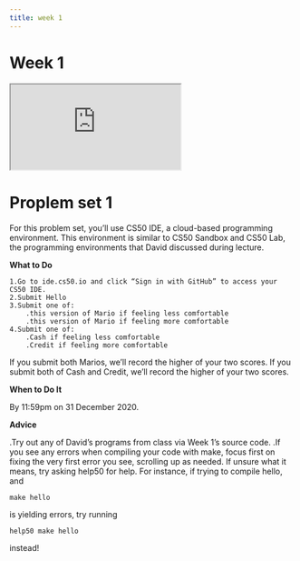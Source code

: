 ```yaml
---
title: week 1
---
```


# Week 1

<iframe src="https://www.youtube.com/embed/e9Eds2Rc_x8"></iframe>

# Proplem set 1
For this problem set, you’ll use CS50 IDE, a cloud-based programming environment. This environment is similar to CS50 Sandbox and CS50 Lab, the programming environments that David discussed during lecture.

**What to Do**

    1.Go to ide.cs50.io and click “Sign in with GitHub” to access your CS50 IDE.
    2.Submit Hello
    3.Submit one of: 
        .this version of Mario if feeling less comfortable
        .this version of Mario if feeling more comfortable
    4.Submit one of: 
        .Cash if feeling less comfortable
        .Credit if feeling more comfortable
        
If you submit both Marios, we’ll record the higher of your two scores. If you submit both of Cash and Credit, we’ll record the higher of your two scores.

**When to Do It**

By 11:59pm on 31 December 2020.

**Advice**

  .Try out any of David’s programs from class via Week 1’s source code.
  .If you see any errors when compiling your code with make, focus first on fixing the very first error you see, scrolling up as needed. If unsure what it means, try           asking help50 for help. For instance, if trying to compile hello, and 
    
    make hello
    
is yielding errors, try running

    help50 make hello
    
instead!
